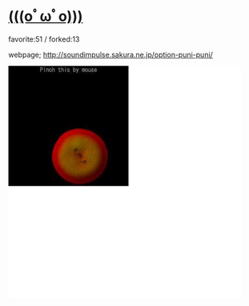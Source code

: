# [(((oﾟωﾟo)))](http://wonderfl.net/c/kYfu)

favorite:51 / forked:13

webpage; http://soundimpulse.sakura.ne.jp/option-puni-puni/

![thumbnail](./thumbnail.jpg)